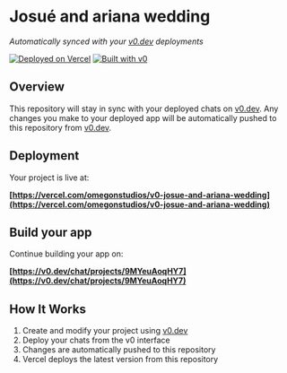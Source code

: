 # Josué and ariana wedding

*Automatically synced with your [v0.dev](https://v0.dev) deployments*

[![Deployed on Vercel](https://img.shields.io/badge/Deployed%20on-Vercel-black?style=for-the-badge&logo=vercel)](https://vercel.com/omegonstudios/v0-josue-and-ariana-wedding)
[![Built with v0](https://img.shields.io/badge/Built%20with-v0.dev-black?style=for-the-badge)](https://v0.dev/chat/projects/9MYeuAoqHY7)

## Overview

This repository will stay in sync with your deployed chats on [v0.dev](https://v0.dev).
Any changes you make to your deployed app will be automatically pushed to this repository from [v0.dev](https://v0.dev).

## Deployment

Your project is live at:

**[https://vercel.com/omegonstudios/v0-josue-and-ariana-wedding](https://vercel.com/omegonstudios/v0-josue-and-ariana-wedding)**

## Build your app

Continue building your app on:

**[https://v0.dev/chat/projects/9MYeuAoqHY7](https://v0.dev/chat/projects/9MYeuAoqHY7)**

## How It Works

1. Create and modify your project using [v0.dev](https://v0.dev)
2. Deploy your chats from the v0 interface
3. Changes are automatically pushed to this repository
4. Vercel deploys the latest version from this repository